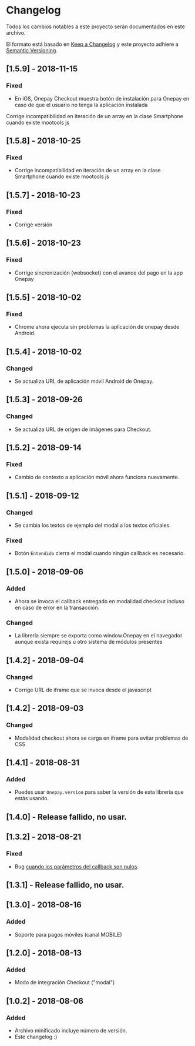 # Changelog
Todos los cambios notables a este proyecto serán documentados en este archivo.

El formato está basado en [Keep a Changelog](http://keepachangelog.com/en/1.0.0/)
y este proyecto adhiere a [Semantic Versioning](http://semver.org/spec/v2.0.0.html).

## [1.5.9] - 2018-11-15
### Fixed
- En iOS, Onepay Checkout muestra botón de instalación para Onepay en caso de que el usuario no tenga la aplicación instalada

Corrige incompatibilidad en iteración de un array en la clase Smartphone cuando existe mootools js

## [1.5.8] - 2018-10-25
### Fixed
- Corrige incompatibilidad en iteración de un array en la clase Smartphone cuando existe mootools js

## [1.5.7] - 2018-10-23
### Fixed
- Corrige versión

## [1.5.6] - 2018-10-23
### Fixed
- Corrige sincronización (websocket) con el avance del pago en la app Onepay

## [1.5.5] - 2018-10-02
### Fixed
- Chrome ahora ejecuta sin problemas la aplicación de onepay desde Android.

## [1.5.4] - 2018-10-02
### Changed
- Se actualiza URL de aplicación móvil Android de Onepay.

## [1.5.3] - 2018-09-26
### Changed
- Se actualiza URL de origen de imágenes para Checkout.

## [1.5.2] - 2018-09-14
### Fixed
- Cambio de contexto a aplicación móvil ahora funciona nuevamente.

## [1.5.1] - 2018-09-12
### Changed
- Se cambia los textos de ejemplo del modal a los textos oficiales.

### Fixed
- Botón `Entendido` cierra el modal cuando ningún callback es necesario.

## [1.5.0] - 2018-09-06
### Added
- Ahora se invoca el callback entregado en modalidad checkout incluso en caso de error
en la transacción.
 
### Changed
- La librería siempre se exporta como window.Onepay en el navegador aunque exista requirejs u otro sistema de módulos 
presentes

## [1.4.2] - 2018-09-04
### Changed
- Corrige URL de iframe que se invoca desde el javascript

## [1.4.2] - 2018-09-03
### Changed
- Modalidad checkout ahora se carga en iframe para evitar problemas de CSS

## [1.4.1] - 2018-08-31
### Added
- Puedes usar `Onepay.version` para saber la versión de esta librería que estás usando.

## [1.4.0] - Release fallido, no usar.

## [1.3.2] - 2018-08-21
### Fixed
- Bug [cuando los parámetros del callback son nulos](https://github.com/TransbankDevelopers/transbank-sdk-js-onepay/pull/23). 

## [1.3.1] - Release fallido, no usar.

## [1.3.0] - 2018-08-16
### Added
- Soporte para pagos móviles (canal MOBILE)

## [1.2.0] - 2018-08-13
### Added
- Modo de integración Checkout ("modal")

## [1.0.2] - 2018-08-06
### Added
- Archivo minificado incluye número de versión.
- Este changelog :)


